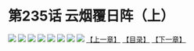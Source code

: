# 第235话 云烟覆日阵（上）
![](https://mhpic.xiaomingtaiji.net/comic/D/斗破苍穹拆分版/235话/1.jpg-zymk.middle.webp)
![](https://mhpic.xiaomingtaiji.net/comic/D/斗破苍穹拆分版/235话/2.jpg-zymk.middle.webp)
![](https://mhpic.xiaomingtaiji.net/comic/D/斗破苍穹拆分版/235话/3.jpg-zymk.middle.webp)
![](https://mhpic.xiaomingtaiji.net/comic/D/斗破苍穹拆分版/235话/4.jpg-zymk.middle.webp)
![](https://mhpic.xiaomingtaiji.net/comic/D/斗破苍穹拆分版/235话/5.jpg-zymk.middle.webp)
![](https://mhpic.xiaomingtaiji.net/comic/D/斗破苍穹拆分版/235话/6.jpg-zymk.middle.webp)
![](https://mhpic.xiaomingtaiji.net/comic/D/斗破苍穹拆分版/235话/7.jpg-zymk.middle.webp)
![](https://mhpic.xiaomingtaiji.net/comic/D/斗破苍穹拆分版/235话/8.jpg-zymk.middle.webp)
[【上一章】](./234.md)
[【目录】](./README.md)
[【下一章】](./236.md)
